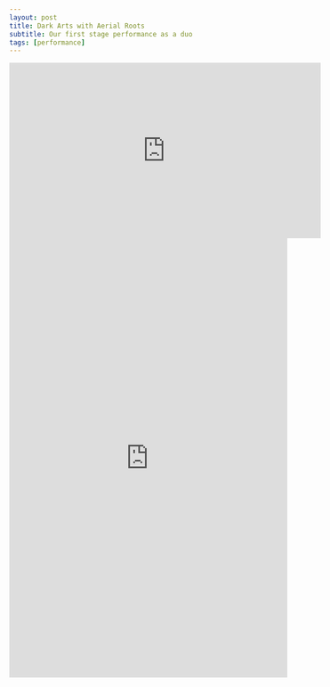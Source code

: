 ```yaml
---
layout: post
title: Dark Arts with Aerial Roots
subtitle: Our first stage performance as a duo
tags: [performance]
---
```




<iframe width="560" height="315" src="https://www.youtube.com/embed/eg3HvFPe6XY" frameborder="0" allow="accelerometer; autoplay; encrypted-media; gyroscope; picture-in-picture" allowfullscreen></iframe>

<iframe src="https://www.facebook.com/plugins/post.php?href=https%3A%2F%2Fwww.facebook.com%2Fwylander%2Fposts%2F10217542921825189&width=500" width="500" height="789" style="border:none;overflow:hidden" scrolling="no" frameborder="0" allowTransparency="true" allow="encrypted-media"></iframe>
